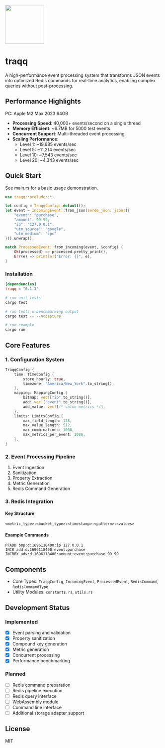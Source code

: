 <p>
    <img src="https://owij9.s3.amazonaws.com/ncZ5NFpXC.svg" height="125">
</p>

# traqq

A high-performance event processing system that transforms JSON events into optimized Redis commands for real-time analytics, enabling complex queries without post-processing.

## Performance Highlights
PC: Apple M2 Max 2023 64GB

- **Processing Speed**: 40,000+ events/second on a single thread
- **Memory Efficient**: ~6.7MB for 5000 test events
- **Concurrent Support**: Multi-threaded event processing
- **Scaling Performance**:
  - Level 1: ~19,685 events/sec
  - Level 5: ~11,214 events/sec
  - Level 10: ~7,543 events/sec
  - Level 20: ~4,343 events/sec

## Quick Start

See [main.rs](src/main.rs) for a basic usage demonstration.

```rust
use traqq::prelude::*;

let config = TraqqConfig::default();
let event = IncomingEvent::from_json(serde_json::json!({
    "event": "purchase",
    "amount": 99.99,
    "ip": "127.0.0.1",
    "utm_source": "google",
    "utm_medium": "cpc"
})).unwrap();

match ProcessedEvent::from_incoming(event, &config) {
    Ok(processed) => processed.pretty_print(),
    Err(e) => println!("Error: {}", e),
}
```

### Installation

```toml
[dependencies]
traqq = "0.1.3"
```

```bash
# run unit tests
cargo test

# run tests w benchmarking output
cargo test -- --nocapture

# run example
cargo run
```

## Core Features

### 1. Configuration System

```rust
TraqqConfig {
    time: TimeConfig {
        store_hourly: true,
        timezone: "America/New_York".to_string(),
    },
    mapping: MappingConfig {
        bitmap: vec!["ip".to_string()],
        add: vec!["event".to_string()],
        add_value: vec![/* value metrics */],
    },
    limits: LimitsConfig {
        max_field_length: 128,
        max_value_length: 512,
        max_combinations: 1000,
        max_metrics_per_event: 1000,
    },
}
```

### 2. Event Processing Pipeline

1. Event Ingestion
2. Sanitization
3. Property Extraction
4. Metric Generation
5. Redis Command Generation

### 3. Redis Integration

#### Key Structure
```
<metric_type>:<bucket_type>:<timestamp>:<pattern>:<values>
```

#### Example Commands

```redis
PFADD bmp:d:1696118400:ip 127.0.0.1
INCR add:d:1696118400:event:purchase
INCRBY adv:d:1696118400:amount:event:purchase 99.99
```

## Components

- Core Types: `TraqqConfig`, `IncomingEvent`, `ProcessedEvent`, `RedisCommand`, `RedisCommandType`
- Utility Modules: `constants.rs`, `utils.rs`

## Development Status

### Implemented
- [x] Event parsing and validation
- [x] Property sanitization
- [x] Compound key generation
- [x] Metric generation
- [x] Concurrent processing
- [x] Performance benchmarking

### Planned
- [ ] Redis command preparation
- [ ] Redis pipeline execution
- [ ] Redis query interface
- [ ] WebAssembly module
- [ ] Command line interface
- [ ] Additional storage adapter support

## License

MIT

